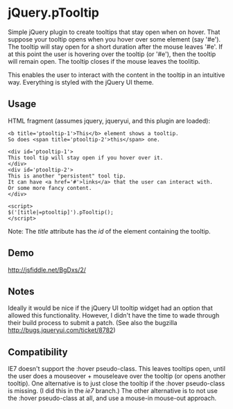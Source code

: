 jQuery.pTooltip
===============

Simple jQuery plugin to create tooltips that stay open when on hover. That
suppose your tooltip opens when you hover over some element (say '#e'). The
tooltip will stay open for a short duration after the mouse leaves '#e'. If at
this point the user is hovering over the tooltip (or '#e'), then the tooltip
will remain open. The tooltip closes if the mouse leaves the toolitip.

This enables the user to interact with the content in the tooltip in an
intuitive way. Everything is styled with the jQuery UI theme.

Usage
-----

HTML fragment (assumes jquery, jqueryui, and this plugin are loaded):

    <b title='ptooltip-1'>This</b> element shows a tooltip.
    So does <span title='ptooltip-2'>this</span> one.

    <div id='ptooltip-1'>
	This tool tip will stay open if you hover over it.
    </div>
    <div id='ptooltip-2'>
	This is another "persistent" tool tip.
	It can have <a href='#'>links</a> that the user can interact with.
	Or some more fancy content.
    </div>

    <script>
	$('[title|=ptooltip]').pTooltip();
    </script>

Note: The *title* attribute has the *id* of the element containing the tooltip.

Demo
----

http://jsfiddle.net/BgDxs/2/


Notes
-----

Ideally it would be nice if the jQuery UI tooltip widget had an option that allowed this functionality.
However, I didn't have the time to wade through their build process to submit a patch.
(See also the bugzilla http://bugs.jqueryui.com/ticket/8782)

Compatibility
-----
IE7 doesn't support the :hover pseudo-class.
This leaves tooltips open, until the user does a mouseover + mouseleave over the tooltip (or opens another tooltip).
One alternative is to just close the tooltip if the :hover pseudo-class is missing. (I did this in the *ie7* branch.)
The other alternative is to not use the :hover pseudo-class at all, and use a mouse-in mouse-out approach.
